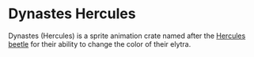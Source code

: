 # Dynastes Hercules

Dynastes (Hercules) is a sprite animation crate named after the [Hercules beetle](https://en.wikipedia.org/wiki/Hercules_beetle)
for their ability to change the color of their elytra.
